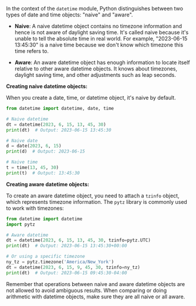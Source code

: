 In the context of the `datetime` module, Python distinguishes between two types of date and time objects: "naive" and "aware".

- **Naive**: A naive datetime object contains no timezone information and hence is not aware of daylight saving time. It's called naive because it's unable to tell the absolute time in real world. For example, "2023-06-15 13:45:30" is a naive time because we don't know which timezone this time refers to.

- **Aware**: An aware datetime object has enough information to locate itself relative to other aware datetime objects. It knows about timezones, daylight saving time, and other adjustments such as leap seconds.

**Creating naive datetime objects:**

When you create a date, time, or datetime object, it's naive by default.

```python
from datetime import datetime, date, time

# Naive datetime
dt = datetime(2023, 6, 15, 13, 45, 30)
print(dt)  # Output: 2023-06-15 13:45:30

# Naive date
d = date(2023, 6, 15)
print(d)  # Output: 2023-06-15

# Naive time
t = time(13, 45, 30)
print(t)  # Output: 13:45:30
```

**Creating aware datetime objects:**

To create an aware datetime object, you need to attach a `tzinfo` object, which represents timezone information. The `pytz` library is commonly used to work with timezones:

```python
from datetime import datetime
import pytz

# Aware datetime
dt = datetime(2023, 6, 15, 13, 45, 30, tzinfo=pytz.UTC)
print(dt)  # Output: 2023-06-15 13:45:30+00:00

# Or using a specific timezone
ny_tz = pytz.timezone('America/New_York')
dt = datetime(2023, 6, 15, 9, 45, 30, tzinfo=ny_tz)
print(dt)  # Output: 2023-06-15 09:45:30-04:00
```

Remember that operations between naive and aware datetime objects are not allowed to avoid ambiguous results. When comparing or doing arithmetic with datetime objects, make sure they are all naive or all aware.